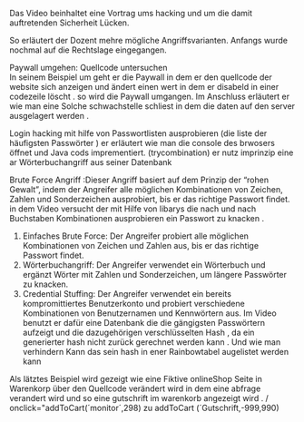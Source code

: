 
Das Video beinhaltet eine Vortrag ums hacking und um die damit auftretenden Sicherheit Lücken.

So erläutert der Dozent mehre mögliche Angriffsvarianten.  Anfangs wurde nochmal auf die Rechtslage eingegangen. 

Paywall umgehen:
Quellcode untersuchen  
In seinem Beispiel um geht er die Paywall in dem er den quellcode der website sich anzeigen und ändert einen wert  in dem er disabeld in einer codezeile löscht . so wird die Paywall umgangen. Im Anschluss erläutert er wie man eine Solche schwachstelle schliest in dem die daten auf den server ausgelagert werden . 



Login hacking
mit hilfe von Passwortlisten ausprobieren  (die liste der häufigsten Passwörter )
er erläutert wie man die console des brwosers öffnet und Java cods imprementiert.  (trycombination) er nutz imprinzip eine ar Wörterbuchangriff aus seiner Datenbank





Brute Force Angriff :Dieser Angriff basiert auf dem Prinzip der “rohen Gewalt”, indem der Angreifer alle möglichen Kombinationen von Zeichen, Zahlen und Sonderzeichen ausprobiert, bis er das richtige Passwort findet. in dem Video versucht der mit Hilfe von libarys  die nach und nach Buchstaben Kombinationen ausprobieren  ein Passwort zu knacken .
1. Einfaches Brute Force: Der Angreifer probiert alle möglichen Kombinationen von Zeichen und Zahlen aus, bis er das richtige Passwort findet.
2. Wörterbuchangriff: Der Angreifer verwendet ein Wörterbuch und ergänzt Wörter mit Zahlen und Sonderzeichen, um längere Passwörter zu knacken.
3. Credential Stuffing: Der Angreifer verwendet ein bereits kompromittiertes Benutzerkonto und probiert verschiedene Kombinationen von Benutzernamen und Kennwörtern aus. Im Video benutzt er dafür eine Datenbank die die gängigsten Passwörtern aufzeigt und die dazugehörigen verschlüsselten Hash , da ein generierter hash nicht zurück gerechnet werden kann . Und wie man verhindern Kann das sein hash in ener Rainbowtabel augelistet werden kann 

Als lätztes Beispiel wird gezeigt wie eine Fiktive onlineShop Seite in Warenkorp über den Quellcode verändert wird in dem eine abfrage verandert wird und so eine gutschrift im warenkorb angezeigt wird .   / onclick="addToCart(´monitor´,298)  zu  addToCart (´Gutschrift,-999,990)




